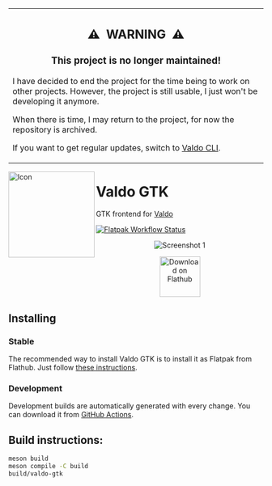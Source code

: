 <table align="center"><tr><td>
  <h2 align="center">⚠️&ensp;WARNING&ensp;⚠️</h2>
  <h3 align="center">This project is no longer maintained!</h3>
  <p>I have decided to end the project for the time being to work on other projects. However, the project is still usable, I just won't be developing it anymore.</p>
  <p>When there is time, I may return to the project, for now the repository is archived.</p>
  <p>If you want to get regular updates, switch to <a href="https://github.com/Prince781/valdo">Valdo CLI</a>.</p>
</td></tr></table>



<img align="left" alt="Icon" src="https://raw.githubusercontent.com/pervoj/valdo-gtk/master/data/icons/hicolor/scalable/apps/cz.pervoj.valdo-gtk.svg" height="170px">

# Valdo GTK

GTK frontend for [Valdo](https://github.com/Prince781/valdo)

[![Flatpak Workflow Status](https://img.shields.io/github/workflow/status/pervoj/valdo-gtk/Flatpak)](https://github.com/pervoj/valdo-gtk/actions?query=workflow:Flatpak)

<p align="center"><img alt="Screenshot 1" src="https://raw.githubusercontent.com/pervoj/valdo-gtk/master/data/images/screenshot1.png"></p>

<p align="center"><a href="https://flathub.org/apps/details/cz.pervoj.valdo-gtk"><img height="80px" alt="Download on Flathub" src="https://flathub.org/assets/badges/flathub-badge-en.svg"></a></p>

## Installing

### Stable

The recommended way to install Valdo GTK is to install it as Flatpak from Flathub. Just follow [these instructions](https://flathub.org/apps/details/cz.pervoj.valdo-gtk).

### Development

Development builds are automatically generated with every change. You can download it from [GitHub Actions](https://github.com/pervoj/valdo-gtk/actions).

## Build instructions:

```sh
meson build
meson compile -C build
build/valdo-gtk
```
